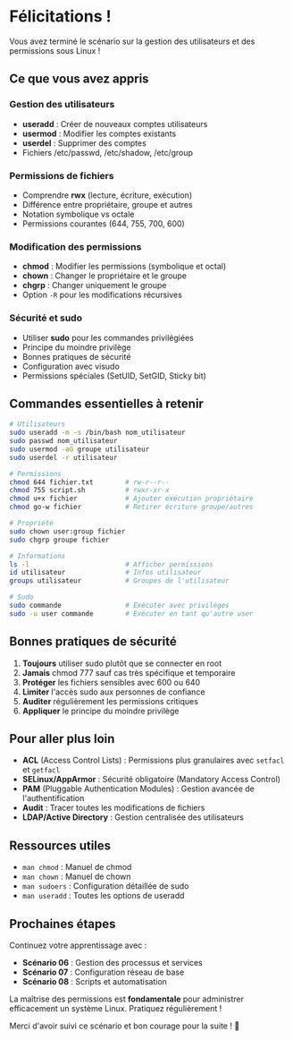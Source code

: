 # Félicitations !

Vous avez terminé le scénario sur la gestion des utilisateurs et des permissions sous Linux !

## Ce que vous avez appris

### Gestion des utilisateurs
- **useradd** : Créer de nouveaux comptes utilisateurs
- **usermod** : Modifier les comptes existants
- **userdel** : Supprimer des comptes
- Fichiers /etc/passwd, /etc/shadow, /etc/group

### Permissions de fichiers
- Comprendre **rwx** (lecture, écriture, exécution)
- Différence entre propriétaire, groupe et autres
- Notation symbolique vs octale
- Permissions courantes (644, 755, 700, 600)

### Modification des permissions
- **chmod** : Modifier les permissions (symbolique et octal)
- **chown** : Changer le propriétaire et le groupe
- **chgrp** : Changer uniquement le groupe
- Option `-R` pour les modifications récursives

### Sécurité et sudo
- Utiliser **sudo** pour les commandes privilégiées
- Principe du moindre privilège
- Bonnes pratiques de sécurité
- Configuration avec visudo
- Permissions spéciales (SetUID, SetGID, Sticky bit)

## Commandes essentielles à retenir

```bash
# Utilisateurs
sudo useradd -m -s /bin/bash nom_utilisateur
sudo passwd nom_utilisateur
sudo usermod -aG groupe utilisateur
sudo userdel -r utilisateur

# Permissions
chmod 644 fichier.txt        # rw-r--r--
chmod 755 script.sh          # rwxr-xr-x
chmod u+x fichier            # Ajouter exécution propriétaire
chmod go-w fichier           # Retirer écriture groupe/autres

# Propriété
sudo chown user:group fichier
sudo chgrp groupe fichier

# Informations
ls -l                        # Afficher permissions
id utilisateur               # Infos utilisateur
groups utilisateur           # Groupes de l'utilisateur

# Sudo
sudo commande                # Exécuter avec privilèges
sudo -u user commande        # Exécuter en tant qu'autre user
```

## Bonnes pratiques de sécurité

1. **Toujours** utiliser sudo plutôt que se connecter en root
2. **Jamais** chmod 777 sauf cas très spécifique et temporaire
3. **Protéger** les fichiers sensibles avec 600 ou 640
4. **Limiter** l'accès sudo aux personnes de confiance
5. **Auditer** régulièrement les permissions critiques
6. **Appliquer** le principe du moindre privilège

## Pour aller plus loin

- **ACL** (Access Control Lists) : Permissions plus granulaires avec `setfacl` et `getfacl`
- **SELinux/AppArmor** : Sécurité obligatoire (Mandatory Access Control)
- **PAM** (Pluggable Authentication Modules) : Gestion avancée de l'authentification
- **Audit** : Tracer toutes les modifications de fichiers
- **LDAP/Active Directory** : Gestion centralisée des utilisateurs

## Ressources utiles

- `man chmod` : Manuel de chmod
- `man chown` : Manuel de chown
- `man sudoers` : Configuration détaillée de sudo
- `man useradd` : Toutes les options de useradd

## Prochaines étapes

Continuez votre apprentissage avec :
- **Scénario 06** : Gestion des processus et services
- **Scénario 07** : Configuration réseau de base
- **Scénario 08** : Scripts et automatisation

La maîtrise des permissions est **fondamentale** pour administrer efficacement un système Linux. Pratiquez régulièrement !

Merci d'avoir suivi ce scénario et bon courage pour la suite ! 🚀
